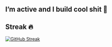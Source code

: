 ## I’m active and I build cool shit 👋

## Streak 🔥
[![GitHub Streak](https://github-readme-streak-stats.herokuapp.com?user=admica&theme=dark)](https://git.io/streak-stats)

<!--
**admica/admica** is a ✨ _special_ ✨ repository because its `README.md` (this file) appears on your GitHub profile.

Here are some ideas to get you started:

- 🔭 I’m currently working on ...
- 🌱 I’m currently learning ...
- 👯 I’m looking to collaborate on ...
- 🤔 I’m looking for help with ...
- 💬 Ask me about ...
- 📫 How to reach me: ...
- 😄 Pronouns: ...
- ⚡ Fun fact: ...
-->
